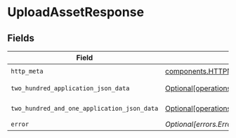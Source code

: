 # UploadAssetResponse


## Fields

| Field                                                                                          | Type                                                                                           | Required                                                                                       | Description                                                                                    |
| ---------------------------------------------------------------------------------------------- | ---------------------------------------------------------------------------------------------- | ---------------------------------------------------------------------------------------------- | ---------------------------------------------------------------------------------------------- |
| `http_meta`                                                                                    | [components.HTTPMetadata](../../models/components/httpmetadata.md)                             | :heavy_check_mark:                                                                             | N/A                                                                                            |
| `two_hundred_application_json_data`                                                            | [Optional[operations.UploadAssetData]](../../models/operations/uploadassetdata.md)             | :heavy_minus_sign:                                                                             | Upload in progress                                                                             |
| `two_hundred_and_one_application_json_data`                                                    | [Optional[operations.UploadAssetDataOutput]](../../models/operations/uploadassetdataoutput.md) | :heavy_minus_sign:                                                                             | Upload started                                                                                 |
| `error`                                                                                        | *Optional[errors.Error]*                                                                       | :heavy_minus_sign:                                                                             | Error                                                                                          |